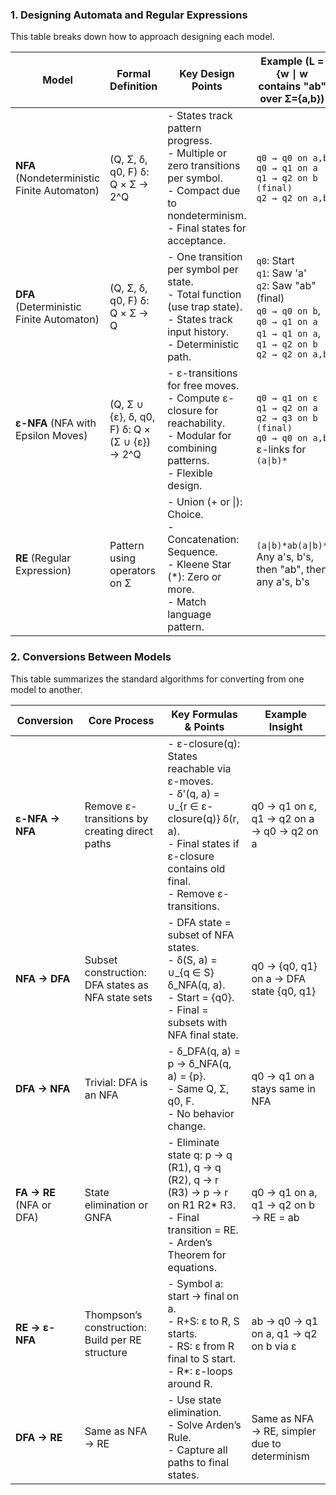 ### 1. Designing Automata and Regular Expressions

This table breaks down how to approach designing each model.

| Model | Formal Definition | Key Design Points | Example (L = {w ∣ w contains "ab" over Σ={a,b}) |
|-------|-------------------|-------------------|------------------------------------------------|
| **NFA** (Nondeterministic Finite Automaton) | (Q, Σ, δ, q0, F) δ: Q × Σ → 2^Q | - States track pattern progress.<br>- Multiple or zero transitions per symbol.<br>- Compact due to nondeterminism.<br>- Final states for acceptance. | `q0 → q0 on a,b`<br>`q0 → q1 on a`<br>`q1 → q2 on b (final)`<br>`q2 → q2 on a,b` |
| **DFA** (Deterministic Finite Automaton) | (Q, Σ, δ, q0, F) δ: Q × Σ → Q | - One transition per symbol per state.<br>- Total function (use trap state).<br>- States track input history.<br>- Deterministic path. | `q0`: Start<br>`q1`: Saw 'a'<br>`q2`: Saw "ab" (final)<br>`q0 → q0 on b`, `q0 → q1 on a`<br>`q1 → q1 on a`, `q1 → q2 on b`<br>`q2 → q2 on a,b` |
| **ε-NFA** (NFA with Epsilon Moves) | (Q, Σ ∪ {ε}, δ, q0, F) δ: Q × (Σ ∪ {ε}) → 2^Q | - ε-transitions for free moves.<br>- Compute ε-closure for reachability.<br>- Modular for combining patterns.<br>- Flexible design. | `q0 → q1 on ε`<br>`q1 → q2 on a`<br>`q2 → q3 on b (final)`<br>`q0 → q0 on a,b`<br>ε-links for `(a\|b)*` |
| **RE** (Regular Expression) | Pattern using operators on Σ | - Union (+ or \|): Choice.<br>- Concatenation: Sequence.<br>- Kleene Star (*): Zero or more.<br>- Match language pattern. | `(a\|b)*ab(a\|b)*`<br>Any a's, b's, then "ab", then any a's, b's |


### 2. Conversions Between Models

This table summarizes the standard algorithms for converting from one model to another.

| **Conversion** | **Core Process** | **Key Formulas & Points** | **Example Insight** |
|----------------|------------------|---------------------------|---------------------|
| **ε-NFA → NFA** | Remove ε-transitions by creating direct paths | - ε-closure(q): States reachable via ε-moves.<br>- δ'(q, a) = ∪_{r ∈ ε-closure(q)} δ(r, a).<br>- Final states if ε-closure contains old final.<br>- Remove ε-transitions. | q0 → q1 on ε, q1 → q2 on a → q0 → q2 on a |
| **NFA → DFA** | Subset construction: DFA states as NFA state sets | - DFA state = subset of NFA states.<br>- δ(S, a) = ∪_{q ∈ S} δ_NFA(q, a).<br>- Start = {q0}.<br>- Final = subsets with NFA final state. | q0 → {q0, q1} on a → DFA state {q0, q1} |
| **DFA → NFA** | Trivial: DFA is an NFA | - δ_DFA(q, a) = p → δ_NFA(q, a) = {p}.<br>- Same Q, Σ, q0, F.<br>- No behavior change. | q0 → q1 on a stays same in NFA |
| **FA → RE** (NFA or DFA) | State elimination or GNFA | - Eliminate state q: p → q (R1), q → q (R2), q → r (R3) → p → r on R1 R2* R3.<br>- Final transition = RE.<br>- Arden’s Theorem for equations. | q0 → q1 on a, q1 → q2 on b → RE = ab |
| **RE → ε-NFA** | Thompson’s construction: Build per RE structure | - Symbol a: start → final on a.<br>- R+S: ε to R, S starts.<br>- RS: ε from R final to S start.<br>- R*: ε-loops around R. | ab → q0 → q1 on a, q1 → q2 on b via ε |
| **DFA → RE** | Same as NFA → RE | - Use state elimination.<br>- Solve Arden’s Rule.<br>- Capture all paths to final states. | Same as NFA → RE, simpler due to determinism |
